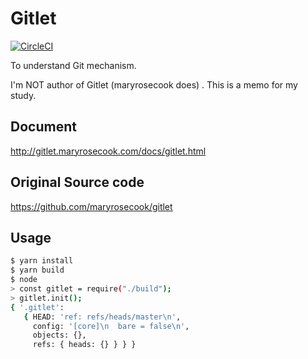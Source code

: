 # Gitlet

[![CircleCI](https://circleci.com/gh/tyabu12/kata/tree/gitlet.svg?style=svg)](https://circleci.com/gh/tyabu12/kata/tree/gitlet)

To understand Git mechanism.

I'm NOT author of Gitlet (maryrosecook does) .
This is a memo for my study.

## Document

<http://gitlet.maryrosecook.com/docs/gitlet.html>

## Original Source code

<https://github.com/maryrosecook/gitlet>

## Usage

```bash
$ yarn install
$ yarn build
$ node
> const gitlet = require("./build");
> gitlet.init();
{ '.gitlet':
   { HEAD: 'ref: refs/heads/master\n',
     config: '[core]\n  bare = false\n',
     objects: {},
     refs: { heads: {} } } }
```
